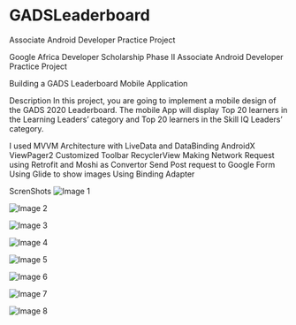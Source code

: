 # GADSLeaderboard
Associate Android Developer Practice Project

Google Africa Developer Scholarship Phase II
Associate Android Developer Practice Project

Building a GADS Leaderboard Mobile Application

Description
In this project, you are going to implement a mobile design of the GADS 2020 Leaderboard.
The mobile App will display Top 20 learners in the Learning Leaders’ category and Top 20 learners in the Skill IQ Leaders’ category.

I used
MVVM Architecture with LiveData and DataBinding
AndroidX ViewPager2
Customized Toolbar
RecyclerView
Making Network Request using Retrofit and Moshi as Convertor
Send Post request to Google Form
Using Glide to show images
Using Binding Adapter

ScrenShots 
![Image 1](https://github.com/khaledMahmoudDev/GADSLeaderboard/blob/master/screenShots/screen1.png)

![Image 2](https://github.com/khaledMahmoudDev/GADSLeaderboard/blob/master/screenShots/screen2.png)

![Image 3](https://github.com/khaledMahmoudDev/GADSLeaderboard/blob/master/screenShots/screen3.png)

![Image 4](https://github.com/khaledMahmoudDev/GADSLeaderboard/blob/master/screenShots/screen4.png)

![Image 5](https://github.com/khaledMahmoudDev/GADSLeaderboard/blob/master/screenShots/screen5.png)

![Image 6](https://github.com/khaledMahmoudDev/GADSLeaderboard/blob/master/screenShots/screen6.png)

![Image 7](https://github.com/khaledMahmoudDev/GADSLeaderboard/blob/master/screenShots/screen7.png)

![Image 8](https://github.com/khaledMahmoudDev/GADSLeaderboard/blob/master/screenShots/screen8.png)
